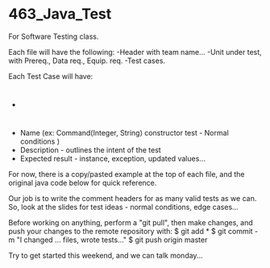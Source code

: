 # 463_Java_Test
For Software Testing class.

Each file will have the following:
-Header with team name...
-Unit under test, with Prereq., Data req., Equip. req.
-Test cases.

Each Test Case will have:
- #
- Name (ex: Command(Integer, String) constructor test - Normal conditions )
- Description - outlines the intent of the test
- Expected result - instance, exception, updated values...

For now, there is a copy/pasted example at the top of each file,
and the original java code below for quick reference.

Our job is to write the comment headers for as many valid tests as we can.
So, look at the slides for test ideas - normal conditions, edge cases...

Before working on anything, perform a "git pull", then make changes,
and push your changes to the remote repository with:
$ git add *
$ git commit -m "I changed ... files, wrote tests..."
$ git push origin master

Try to get started this weekend, and we can talk monday...
